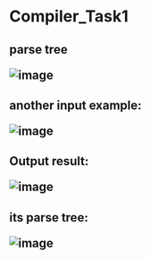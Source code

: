 # Compiler_Task1
<h2>parse tree
 
![image](https://user-images.githubusercontent.com/66218339/226955708-489f9b19-4dc6-443b-8a41-a2dedc3a1916.png)

<h2> another input example:
 
![image](https://user-images.githubusercontent.com/66278563/226953002-8638572e-f2ee-4e93-8146-b4f2781872ad.png)
 
 <h2> Output result:
  
![image](https://user-images.githubusercontent.com/66278563/226953118-b09844b2-433b-41d7-8943-2b9268ee384b.png)
  
  <h2> its parse tree:
   
  ![image](https://user-images.githubusercontent.com/66278563/226953824-233e5c97-16b2-468a-a781-99bd6b71ca43.png)


